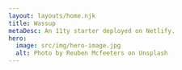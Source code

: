 ```yaml
---
layout: layouts/home.njk
title: Wassup
metaDesc: An 11ty starter deployed on Netlify.
hero:
  image: src/img/hero-image.jpg
  alt: Photo by Reuben Mcfeeters on Unsplash
---
```

